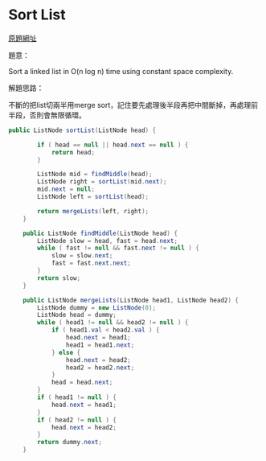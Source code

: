 # Sort List
[原題網址](http://www.lintcode.com/en/problem/sort-list/)

題意：

Sort a linked list in O(n log n) time using constant space complexity.


解題思路：

不斷的把list切兩半用merge sort，記住要先處理後半段再把中間斷掉，再處理前半段，否則會無限循環。
```java
public ListNode sortList(ListNode head) {

        if ( head == null || head.next == null ) {
            return head;
        }

        ListNode mid = findMiddle(head);
        ListNode right = sortList(mid.next);
        mid.next = null;
        ListNode left = sortList(head);

        return mergeLists(left, right);
    }

    public ListNode findMiddle(ListNode head) {
        ListNode slow = head, fast = head.next;
        while ( fast != null && fast.next != null ) {
            slow = slow.next;
            fast = fast.next.next;
        }
        return slow;
    }

    public ListNode mergeLists(ListNode head1, ListNode head2) {
        ListNode dummy = new ListNode(0);
        ListNode head = dummy;
        while ( head1 != null && head2 != null ) {
            if ( head1.val < head2.val ) {
                head.next = head1;
                head1 = head1.next;
            } else {
                head.next = head2;
                head2 = head2.next;
            }
            head = head.next;
        }
        if ( head1 != null ) {
            head.next = head1;
        }
        if ( head2 != null ) {
            head.next = head2;
        }
        return dummy.next;
    }
```
